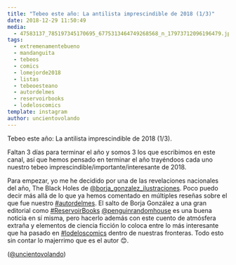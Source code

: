 ```yaml
---
title: "Tebeo este año: La antilista imprescindible de 2018 (1/3)"
date: 2018-12-29 11:50:49
media: 
  - 47583137_785197345170695_6775313464749268568_n_17973712096196479.jpg
tags: 
  - extremenamentebueno
  - mandanguita
  - tebeos
  - comics
  - lomejorde2018
  - listas
  - tebeoesteano
  - autordelmes
  - reservoirbooks
  - lodeloscomics
template: instagram
author: uncientovolando
---
```


Tebeo este año: La antilista imprescindible de 2018 (1/3).

Faltan 3 días para terminar el año y somos 3 los que escribimos en este canal, así que hemos pensado en terminar el año trayéndoos cada uno nuestro tebeo imprescindible/importante/interesante de 2018.

Para empezar, yo me he decidido por una de las revelaciones nacionales del año, The Black Holes de [@borja_gonzalez_ilustraciones](https://instagram.com/borja_gonzalez_ilustraciones). Poco puedo decir más allá de lo que ya hemos comentado en múltiples reseñas sobre el que fue nuestro [#autordelmes](/tags/autordelmes). El salto de Borja González a una gran editorial como [#ReservoirBooks](/tags/reservoirbooks) [@penguinrandomhouse](https://instagram.com/penguinrandomhouse) es una buena noticia en sí misma, pero hacerlo además con este cuento de atmósfera extraña y elementos de ciencia ficción lo coloca entre lo más interesante que ha pasado en [#lodeloscomics](/tags/lodeloscomics) dentro de nuestras fronteras. Todo esto sin contar lo majerrimo que es el autor 😊.

([@uncientovolando](https://instagram.com/uncientovolando))
